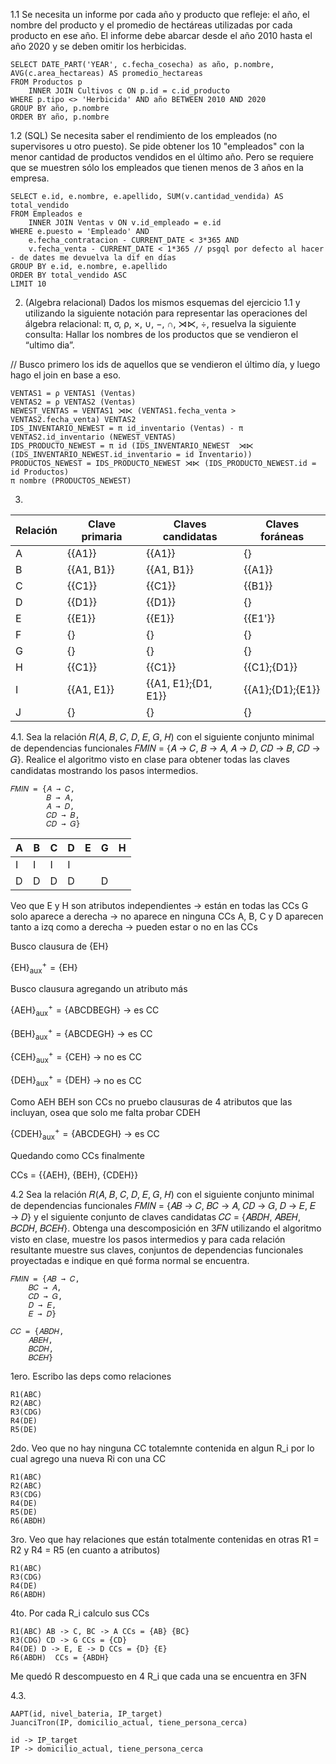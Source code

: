 1.1 Se necesita un informe por cada año y producto que refleje: el año, el nombre del
producto y el promedio de hectáreas utilizadas por cada producto en ese año. El informe debe
abarcar desde el año 2010 hasta el año 2020 y se deben omitir los herbicidas.

```
SELECT DATE_PART('YEAR', c.fecha_cosecha) as año, p.nombre, AVG(c.area_hectareas) AS promedio_hectareas
FROM Productos p
    INNER JOIN Cultivos c ON p.id = c.id_producto 
WHERE p.tipo <> 'Herbicida' AND año BETWEEN 2010 AND 2020
GROUP BY año, p.nombre
ORDER BY año, p.nombre
```

1.2 (SQL) Se necesita saber el rendimiento de los empleados (no supervisores u otro puesto).
Se pide obtener los 10 "empleados" con la menor cantidad de productos vendidos en el último
año. Pero se requiere que se muestren sólo los empleados que tienen menos de 3 años en la
empresa.

```
SELECT e.id, e.nombre, e.apellido, SUM(v.cantidad_vendida) AS total_vendido
FROM Empleados e
    INNER JOIN Ventas v ON v.id_empleado = e.id
WHERE e.puesto = 'Empleado' AND 
    e.fecha_contratacion - CURRENT_DATE < 3*365 AND
    v.fecha_venta - CURRENT_DATE < 1*365 // psgql por defecto al hacer - de dates me devuelva la dif en días
GROUP BY e.id, e.nombre, e.apellido
ORDER BY total_vendido ASC
LIMIT 10
```

2. (Algebra relacional) Dados los mismos esquemas del ejercicio 1.1 y utilizando la siguiente
notación para representar las operaciones del álgebra relacional: π, σ, ρ, ×, ∪, −, ∩, ⋊⋉, ÷,
resuelva la siguiente consulta:
Hallar los nombres de los productos que se vendieron el “ultimo dia”.

// Busco primero los ids de aquellos que se vendieron el último día, y luego hago el join en base a eso.

```
VENTAS1 = ρ VENTAS1 (Ventas)
VENTAS2 = ρ VENTAS2 (Ventas)
NEWEST_VENTAS = VENTAS1 ⋊⋉ (VENTAS1.fecha_venta > VENTAS2.fecha_venta) VENTAS2
IDS_INVENTARIO_NEWEST = π id_inventario (Ventas) - π VENTAS2.id_inventario (NEWEST_VENTAS)
IDS_PRODUCTO_NEWEST = π id (IDS_INVENTARIO_NEWEST  ⋊⋉ (IDS_INVENTARIO_NEWEST.id_inventario = id Inventario))
PRODUCTOS_NEWEST = IDS_PRODUCTO_NEWEST ⋊⋉ (IDS_PRODUCTO_NEWEST.id = id Productos)
π nombre (PRODUCTOS_NEWEST)
```

3. 

| Relación      | Clave primaria | Claves candidatas  | Claves foráneas |
|-----------|-----|----------|----|
| A   | {{A1}}  | {{A1}} | {} |
| B   | {{A1, B1}}| {{A1, B1}}| {{A1}} |
| C   | {{C1}} | {{C1}} | {{B1}} |
| D   | {{D1}} | {{D1}} | {} |
| E   | {{E1}} | {{E1}} | {{E1'}} |
| F   | {} | {} | {} |
| G   | {} | {} | {} |
| H   | {{C1}}| {{C1}} | {{C1};{D1}} |
| I   | {{A1, E1}} | {{A1, E1};{D1, E1}} | {{A1};{D1};{E1}} | 
| J   | {} | {} | {} |

4.1. Sea la relación 𝑅(𝐴, 𝐵, 𝐶, 𝐷, 𝐸, 𝐺, 𝐻) con el siguiente conjunto minimal de dependencias funcionales 𝐹𝑀𝐼𝑁 = {𝐴 → 𝐶, 𝐵 → 𝐴, 𝐴 → 𝐷, 𝐶𝐷 → 𝐵, 𝐶𝐷 → 𝐺}. Realice el algoritmo visto en clase para obtener todas las claves candidatas mostrando los pasos
intermedios.

```
𝐹𝑀𝐼𝑁 = {𝐴 → 𝐶, 
        𝐵 → 𝐴,
        𝐴 → 𝐷,
        𝐶𝐷 → 𝐵,
        𝐶𝐷 → 𝐺}
```

| **A** | **B** | **C** | **D** | **E** | **G** | **H** |
|-------|-------|-------|-------|-------|-------|-------|
|   I   |   I   |   I   |   I   |       |       |       |
|   D   |   D   |   D   |   D   |       |   D   |       |

Veo que E y H son atributos independientes -> están en todas las CCs
G solo aparece a derecha -> no aparece en ninguna CCs
A, B, C y D aparecen tanto a izq como a derecha -> pueden estar o no en las CCs

Busco clausura de {EH}

$\mathrm{\{EH\}}_{\text{aux}}^{+} = \mathrm{\{EH\}}$

Busco clausura agregando un atributo más

$\mathrm{\{AEH\}}_{\text{aux}}^{+} = \mathrm{\{ABCDBEGH\}}$ → es CC

$\mathrm{\{BEH\}}_{\text{aux}}^{+} = \mathrm{\{ABCDEGH\}}$ → es CC

$\mathrm{\{CEH\}}_{\text{aux}}^{+} = \mathrm{\{CEH\}}$ → no es CC

$\mathrm{\{DEH\}}_{\text{aux}}^{+} = \mathrm{\{DEH\}}$ → no es CC

Como AEH BEH son CCs no pruebo clausuras de 4 atributos que las incluyan, osea que solo me falta probar CDEH

$\mathrm{\{CDEH\}}_{\text{aux}}^{+} = \mathrm{\{ABCDEGH\}}$ → es CC

Quedando como CCs finalmente

CCs = {{AEH}, {BEH}, {CDEH}}

4.2 Sea la relación 𝑅(𝐴, 𝐵, 𝐶, 𝐷, 𝐸, 𝐺, 𝐻) con el siguiente conjunto minimal de dependencias funcionales 𝐹𝑀𝐼𝑁 = {𝐴𝐵 → 𝐶, 𝐵𝐶 → 𝐴, 𝐶𝐷 → 𝐺, 𝐷 → 𝐸, 𝐸 → 𝐷} y el siguiente conjunto de claves candidatas 𝐶𝐶 = {𝐴𝐵𝐷𝐻, 𝐴𝐵𝐸𝐻, 𝐵𝐶𝐷𝐻, 𝐵𝐶𝐸𝐻}.
Obtenga una descomposición en 3𝐹𝑁 utilizando el algoritmo visto en clase, muestre los pasos intermedios y para cada relación resultante muestre sus claves, conjuntos de dependencias funcionales proyectadas e indique en qué forma normal se encuentra.

```
𝐹𝑀𝐼𝑁 = {𝐴𝐵 → 𝐶, 
    𝐵𝐶 → 𝐴, 
    𝐶𝐷 → 𝐺, 
    𝐷 → 𝐸,
    𝐸 → 𝐷} 

𝐶𝐶 = {𝐴𝐵𝐷𝐻, 
    𝐴𝐵𝐸𝐻, 
    𝐵𝐶𝐷𝐻, 
    𝐵𝐶𝐸𝐻}
```

1ero. Escribo las deps como relaciones    

```
R1(ABC)
R2(ABC)
R3(CDG)
R4(DE)
R5(DE)
```

2do. Veo que no hay ninguna CC totalemnte contenida en algun R_i por lo cual agrego una nueva Ri con una CC

```
R1(ABC)
R2(ABC)
R3(CDG)
R4(DE)
R5(DE)
R6(ABDH)
```

3ro. Veo que hay relaciones que están totalmente contenidas en otras R1 = R2 y R4 = R5 (en cuanto a atributos)

```
R1(ABC)
R3(CDG)
R4(DE)
R6(ABDH)
```

4to. Por cada R_i calculo sus CCs

```
R1(ABC) AB -> C, BC -> A CCs = {AB} {BC}
R3(CDG) CD -> G CCs = {CD}
R4(DE) D -> E, E -> D CCs = {D} {E}
R6(ABDH)  CCs = {ABDH}
```

Me quedó R descompuesto en 4 R_i que cada una se encuentra en 3FN

4.3. 

```
AAPT(id, nivel_bateria, IP_target)
JuanciTron(IP, domicilio_actual, tiene_persona_cerca)
```

```
id -> IP_target
IP -> domicilio_actual, tiene_persona_cerca
```